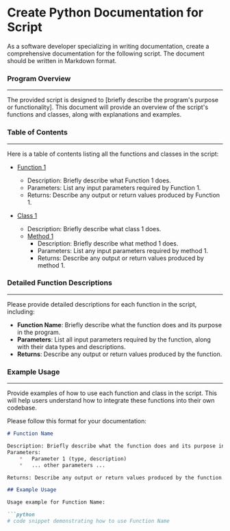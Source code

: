 **Create Python Documentation for Script**
=====================================

As a software developer specializing in writing documentation, create a comprehensive documentation for the following script. The document should be written in Markdown format.

### Program Overview
-------------------

The provided script is designed to [briefly describe the program's purpose or functionality]. This document will provide an overview of the script's functions and classes, along with explanations and examples.

### Table of Contents
-----------------------------

Here is a table of contents listing all the functions and classes in the script:

*   [Function 1](#function-1)
    *   Description: Briefly describe what Function 1 does.
    *   Parameters: List any input parameters required by Function 1.
    *   Returns: Describe any output or return values produced by Function 1.

*   [Class 1](#class-1)
    *   Description: Briefly describe what class 1 does.
    *   [Method 1](##method-1)
        *   Description: Briefly describe what method 1 does.
        *   Parameters: List any input parameters required by method 1.
        *   Returns: Describe any output or return values produced by method 1.


### Detailed Function Descriptions
--------------------------------

Please provide detailed descriptions for each function in the script, including:

*   **Function Name**: Briefly describe what the function does and its purpose in the program.
*   **Parameters**: List all input parameters required by the function, along with their data types and descriptions.
*   **Returns**: Describe any output or return values produced by the function.

### Example Usage
-----------------

Provide examples of how to use each function and class in the script. This will help users understand how to integrate these functions into their own codebase.

Please follow this format for your documentation:
```markdown
# Function Name

Description: Briefly describe what the function does and its purpose in the program.
Parameters:
    *   Parameter 1 (type, description)
    *   ... other parameters ...

Returns: Describe any output or return values produced by the function.

## Example Usage

Usage example for Function Name:

```python
# code snippet demonstrating how to use Function Name
```
